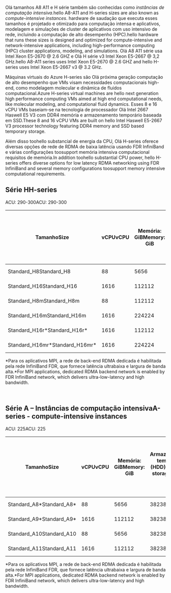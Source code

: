<!-- A-series - compute-intensive instances, H-series -->

<span data-ttu-id="576ba-101">Olá tamanhos A8 A11 e H série também são conhecidas como *instâncias de computação intensiva*.</span><span class="sxs-lookup"><span data-stu-id="576ba-101">hello A8-A11 and H-series sizes are also known as *compute-intensive instances*.</span></span> <span data-ttu-id="576ba-102">hardware de saudação que executa esses tamanhos é projetado e otimizado para computação intensa e aplicativos, modelagem e simulações de cluster de aplicativos com uso intensivo de rede, incluindo a computação de alto desempenho (HPC).</span><span class="sxs-lookup"><span data-stu-id="576ba-102">hello hardware that runs these sizes is designed and optimized for compute-intensive and network-intensive applications, including high-performance computing (HPC) cluster applications, modeling, and simulations.</span></span> <span data-ttu-id="576ba-103">Olá A8 A11 série usa Intel Xeon E5-2670 @ 2.6 GHZ e Olá H série v3 Intel Xeon E5-2667 @ 3,2 GHz.</span><span class="sxs-lookup"><span data-stu-id="576ba-103">hello A8-A11 series uses Intel Xeon E5-2670 @ 2.6 GHZ and hello H-series uses Intel Xeon E5-2667 v3 @ 3.2 GHz.</span></span> 

<span data-ttu-id="576ba-104">Máquinas virtuais do Azure H-series são Olá próxima geração computação de alto desempenho que VMs visam necessidades computacionais high-end, como modelagem molecular e dinâmica de fluidos computacional.</span><span class="sxs-lookup"><span data-stu-id="576ba-104">Azure H-series virtual machines are hello next generation high performance computing VMs aimed at high end computational needs, like molecular modeling, and computational fluid dynamics.</span></span> <span data-ttu-id="576ba-105">Esses 8 e 16 vCPU VMs baseiam-se na tecnologia de processador Olá Intel 2667 Haswell E5 V3 com DDR4 memória e armazenamento temporário baseada em SSD.</span><span class="sxs-lookup"><span data-stu-id="576ba-105">These 8 and 16 vCPU VMs are built on hello Intel Haswell E5-2667 V3 processor technology featuring DDR4 memory and SSD based temporary storage.</span></span> 

<span data-ttu-id="576ba-106">Além disso toohello substancial de energia da CPU, Olá H-series oferece diversas opções de rede de RDMA de baixa latência usando FDR InfiniBand e várias configurações toosupport memória intensiva computacional requisitos de memória.</span><span class="sxs-lookup"><span data-stu-id="576ba-106">In addition toohello substantial CPU power, hello H-series offers diverse options for low latency RDMA networking using FDR InfiniBand and several memory configurations toosupport memory intensive computational requirements.</span></span>



## <a name="h-series"></a><span data-ttu-id="576ba-107">Série H</span><span class="sxs-lookup"><span data-stu-id="576ba-107">H-series</span></span>

<span data-ttu-id="576ba-108">ACU: 290-300</span><span class="sxs-lookup"><span data-stu-id="576ba-108">ACU: 290-300</span></span>

| <span data-ttu-id="576ba-109">Tamanho</span><span class="sxs-lookup"><span data-stu-id="576ba-109">Size</span></span> | <span data-ttu-id="576ba-110">vCPU</span><span class="sxs-lookup"><span data-stu-id="576ba-110">vCPU</span></span> | <span data-ttu-id="576ba-111">Memória: GiB</span><span class="sxs-lookup"><span data-stu-id="576ba-111">Memory: GiB</span></span> | <span data-ttu-id="576ba-112">Armazenamento temporário (SSD) GiB</span><span class="sxs-lookup"><span data-stu-id="576ba-112">Temp storage (SSD) GiB</span></span> | <span data-ttu-id="576ba-113">Discos de dados máximos</span><span class="sxs-lookup"><span data-stu-id="576ba-113">Max data disks</span></span> | <span data-ttu-id="576ba-114">Taxa de transferência máxima do disco: IOPS</span><span class="sxs-lookup"><span data-stu-id="576ba-114">Max disk throughput: IOPS</span></span> | <span data-ttu-id="576ba-115">Máximo de NICs</span><span class="sxs-lookup"><span data-stu-id="576ba-115">Max NICs</span></span> |
| --- | --- | --- | --- | --- | --- | --- |
| <span data-ttu-id="576ba-116">Standard_H8</span><span class="sxs-lookup"><span data-stu-id="576ba-116">Standard_H8</span></span> |<span data-ttu-id="576ba-117">8</span><span class="sxs-lookup"><span data-stu-id="576ba-117">8</span></span> |<span data-ttu-id="576ba-118">56</span><span class="sxs-lookup"><span data-stu-id="576ba-118">56</span></span> |<span data-ttu-id="576ba-119">1000</span><span class="sxs-lookup"><span data-stu-id="576ba-119">1000</span></span> |<span data-ttu-id="576ba-120">16</span><span class="sxs-lookup"><span data-stu-id="576ba-120">16</span></span> |<span data-ttu-id="576ba-121">16 x 500</span><span class="sxs-lookup"><span data-stu-id="576ba-121">16 x 500</span></span> |<span data-ttu-id="576ba-122">2</span><span class="sxs-lookup"><span data-stu-id="576ba-122">2</span></span>  |
| <span data-ttu-id="576ba-123">Standard_H16</span><span class="sxs-lookup"><span data-stu-id="576ba-123">Standard_H16</span></span> |<span data-ttu-id="576ba-124">16</span><span class="sxs-lookup"><span data-stu-id="576ba-124">16</span></span> |<span data-ttu-id="576ba-125">112</span><span class="sxs-lookup"><span data-stu-id="576ba-125">112</span></span> |<span data-ttu-id="576ba-126">2000</span><span class="sxs-lookup"><span data-stu-id="576ba-126">2000</span></span> |<span data-ttu-id="576ba-127">32</span><span class="sxs-lookup"><span data-stu-id="576ba-127">32</span></span> |<span data-ttu-id="576ba-128">32 x 500</span><span class="sxs-lookup"><span data-stu-id="576ba-128">32 x 500</span></span> |<span data-ttu-id="576ba-129">4</span><span class="sxs-lookup"><span data-stu-id="576ba-129">4</span></span> |
| <span data-ttu-id="576ba-130">Standard_H8m</span><span class="sxs-lookup"><span data-stu-id="576ba-130">Standard_H8m</span></span> |<span data-ttu-id="576ba-131">8</span><span class="sxs-lookup"><span data-stu-id="576ba-131">8</span></span> |<span data-ttu-id="576ba-132">112</span><span class="sxs-lookup"><span data-stu-id="576ba-132">112</span></span> |<span data-ttu-id="576ba-133">1000</span><span class="sxs-lookup"><span data-stu-id="576ba-133">1000</span></span> |<span data-ttu-id="576ba-134">16</span><span class="sxs-lookup"><span data-stu-id="576ba-134">16</span></span> |<span data-ttu-id="576ba-135">16 x 500</span><span class="sxs-lookup"><span data-stu-id="576ba-135">16 x 500</span></span> |<span data-ttu-id="576ba-136">2</span><span class="sxs-lookup"><span data-stu-id="576ba-136">2</span></span>  |
| <span data-ttu-id="576ba-137">Standard_H16m</span><span class="sxs-lookup"><span data-stu-id="576ba-137">Standard_H16m</span></span> |<span data-ttu-id="576ba-138">16</span><span class="sxs-lookup"><span data-stu-id="576ba-138">16</span></span> |<span data-ttu-id="576ba-139">224</span><span class="sxs-lookup"><span data-stu-id="576ba-139">224</span></span> |<span data-ttu-id="576ba-140">2000</span><span class="sxs-lookup"><span data-stu-id="576ba-140">2000</span></span> |<span data-ttu-id="576ba-141">32</span><span class="sxs-lookup"><span data-stu-id="576ba-141">32</span></span> |<span data-ttu-id="576ba-142">32 x 500</span><span class="sxs-lookup"><span data-stu-id="576ba-142">32 x 500</span></span> |<span data-ttu-id="576ba-143">4</span><span class="sxs-lookup"><span data-stu-id="576ba-143">4</span></span>  |
| <span data-ttu-id="576ba-144">Standard_H16r*</span><span class="sxs-lookup"><span data-stu-id="576ba-144">Standard_H16r*</span></span> |<span data-ttu-id="576ba-145">16</span><span class="sxs-lookup"><span data-stu-id="576ba-145">16</span></span> |<span data-ttu-id="576ba-146">112</span><span class="sxs-lookup"><span data-stu-id="576ba-146">112</span></span> |<span data-ttu-id="576ba-147">2000</span><span class="sxs-lookup"><span data-stu-id="576ba-147">2000</span></span> |<span data-ttu-id="576ba-148">32</span><span class="sxs-lookup"><span data-stu-id="576ba-148">32</span></span> |<span data-ttu-id="576ba-149">32 x 500</span><span class="sxs-lookup"><span data-stu-id="576ba-149">32 x 500</span></span> |<span data-ttu-id="576ba-150">4</span><span class="sxs-lookup"><span data-stu-id="576ba-150">4</span></span>  |
| <span data-ttu-id="576ba-151">Standard_H16mr*</span><span class="sxs-lookup"><span data-stu-id="576ba-151">Standard_H16mr*</span></span> |<span data-ttu-id="576ba-152">16</span><span class="sxs-lookup"><span data-stu-id="576ba-152">16</span></span> |<span data-ttu-id="576ba-153">224</span><span class="sxs-lookup"><span data-stu-id="576ba-153">224</span></span> |<span data-ttu-id="576ba-154">2000</span><span class="sxs-lookup"><span data-stu-id="576ba-154">2000</span></span> |<span data-ttu-id="576ba-155">32</span><span class="sxs-lookup"><span data-stu-id="576ba-155">32</span></span> |<span data-ttu-id="576ba-156">32 x 500</span><span class="sxs-lookup"><span data-stu-id="576ba-156">32 x 500</span></span> |<span data-ttu-id="576ba-157">4</span><span class="sxs-lookup"><span data-stu-id="576ba-157">4</span></span> |

<span data-ttu-id="576ba-158">*Para os aplicativos MPI, a rede de back-end RDMA dedicada é habilitada pela rede InfiniBand FDR, que fornece latência ultrabaixa e largura de banda alta.</span><span class="sxs-lookup"><span data-stu-id="576ba-158">*For MPI applications, dedicated RDMA backend network is enabled by FDR InfiniBand network, which delivers ultra-low-latency and high bandwidth.</span></span>

<br>



## <a name="a-series---compute-intensive-instances"></a><span data-ttu-id="576ba-159">Série A – Instâncias de computação intensiva</span><span class="sxs-lookup"><span data-stu-id="576ba-159">A-series - compute-intensive instances</span></span>

<span data-ttu-id="576ba-160">ACU: 225</span><span class="sxs-lookup"><span data-stu-id="576ba-160">ACU: 225</span></span>

| <span data-ttu-id="576ba-161">Tamanho</span><span class="sxs-lookup"><span data-stu-id="576ba-161">Size</span></span> | <span data-ttu-id="576ba-162">vCPU</span><span class="sxs-lookup"><span data-stu-id="576ba-162">vCPU</span></span> | <span data-ttu-id="576ba-163">Memória: GiB</span><span class="sxs-lookup"><span data-stu-id="576ba-163">Memory: GiB</span></span> | <span data-ttu-id="576ba-164">Armazenamento temporário (HDD): GiB</span><span class="sxs-lookup"><span data-stu-id="576ba-164">Temp storage (HDD): GiB</span></span> | <span data-ttu-id="576ba-165">Discos de dados máximos</span><span class="sxs-lookup"><span data-stu-id="576ba-165">Max data disks</span></span> | <span data-ttu-id="576ba-166">Taxa de transferência máxima do disco de dados: IOPS</span><span class="sxs-lookup"><span data-stu-id="576ba-166">Max data disk throughput: IOPS</span></span> | <span data-ttu-id="576ba-167">Máximo de NICs</span><span class="sxs-lookup"><span data-stu-id="576ba-167">Max NICs</span></span>|
| --- | --- | --- | --- | --- | --- | --- |
| <span data-ttu-id="576ba-168">Standard_A8*</span><span class="sxs-lookup"><span data-stu-id="576ba-168">Standard_A8*</span></span> |<span data-ttu-id="576ba-169">8</span><span class="sxs-lookup"><span data-stu-id="576ba-169">8</span></span> |<span data-ttu-id="576ba-170">56</span><span class="sxs-lookup"><span data-stu-id="576ba-170">56</span></span> |<span data-ttu-id="576ba-171">382</span><span class="sxs-lookup"><span data-stu-id="576ba-171">382</span></span> |<span data-ttu-id="576ba-172">16</span><span class="sxs-lookup"><span data-stu-id="576ba-172">16</span></span> |<span data-ttu-id="576ba-173">16 x 500</span><span class="sxs-lookup"><span data-stu-id="576ba-173">16x500</span></span> |<span data-ttu-id="576ba-174">2</span><span class="sxs-lookup"><span data-stu-id="576ba-174">2</span></span> |
| <span data-ttu-id="576ba-175">Standard_A9*</span><span class="sxs-lookup"><span data-stu-id="576ba-175">Standard_A9*</span></span> |<span data-ttu-id="576ba-176">16</span><span class="sxs-lookup"><span data-stu-id="576ba-176">16</span></span> |<span data-ttu-id="576ba-177">112</span><span class="sxs-lookup"><span data-stu-id="576ba-177">112</span></span> |<span data-ttu-id="576ba-178">382</span><span class="sxs-lookup"><span data-stu-id="576ba-178">382</span></span> |<span data-ttu-id="576ba-179">16</span><span class="sxs-lookup"><span data-stu-id="576ba-179">16</span></span> |<span data-ttu-id="576ba-180">16 x 500</span><span class="sxs-lookup"><span data-stu-id="576ba-180">16x500</span></span> |<span data-ttu-id="576ba-181">4</span><span class="sxs-lookup"><span data-stu-id="576ba-181">4</span></span> |
| <span data-ttu-id="576ba-182">Standard_A10</span><span class="sxs-lookup"><span data-stu-id="576ba-182">Standard_A10</span></span> |<span data-ttu-id="576ba-183">8</span><span class="sxs-lookup"><span data-stu-id="576ba-183">8</span></span> |<span data-ttu-id="576ba-184">56</span><span class="sxs-lookup"><span data-stu-id="576ba-184">56</span></span> |<span data-ttu-id="576ba-185">382</span><span class="sxs-lookup"><span data-stu-id="576ba-185">382</span></span> |<span data-ttu-id="576ba-186">16</span><span class="sxs-lookup"><span data-stu-id="576ba-186">16</span></span> |<span data-ttu-id="576ba-187">16 x 500</span><span class="sxs-lookup"><span data-stu-id="576ba-187">16x500</span></span> |<span data-ttu-id="576ba-188">2</span><span class="sxs-lookup"><span data-stu-id="576ba-188">2</span></span>  |
| <span data-ttu-id="576ba-189">Standard_A11</span><span class="sxs-lookup"><span data-stu-id="576ba-189">Standard_A11</span></span> |<span data-ttu-id="576ba-190">16</span><span class="sxs-lookup"><span data-stu-id="576ba-190">16</span></span> |<span data-ttu-id="576ba-191">112</span><span class="sxs-lookup"><span data-stu-id="576ba-191">112</span></span> |<span data-ttu-id="576ba-192">382</span><span class="sxs-lookup"><span data-stu-id="576ba-192">382</span></span> |<span data-ttu-id="576ba-193">16</span><span class="sxs-lookup"><span data-stu-id="576ba-193">16</span></span> |<span data-ttu-id="576ba-194">16 x 500</span><span class="sxs-lookup"><span data-stu-id="576ba-194">16x500</span></span> |<span data-ttu-id="576ba-195">4</span><span class="sxs-lookup"><span data-stu-id="576ba-195">4</span></span> |

<span data-ttu-id="576ba-196">*Para os aplicativos MPI, a rede de back-end RDMA dedicada é habilitada pela rede InfiniBand FDR, que fornece latência ultrabaixa e largura de banda alta.</span><span class="sxs-lookup"><span data-stu-id="576ba-196">*For MPI applications, dedicated RDMA backend network is enabled by FDR InfiniBand network, which delivers ultra-low-latency and high bandwidth.</span></span>

<br>



